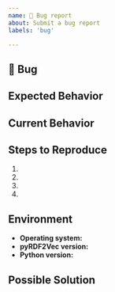 ```yaml
---
name: 🐛 Bug report
about: Submit a bug report
labels: 'bug'

---
```


## 🐛 Bug

<!--- A clear and concise description of the bug is. -->

## Expected Behavior
<!--- A clear and concise description of what you expected to happen. -->

## Current Behavior
<!--- A clear and concise description of what the current behavior is. -->

## Steps to Reproduce
<!--- Provide a link to a live example, or an unambiguous set of steps to -->
<!--- reproduce this bug. Include code to reproduce, if relevant. -->
1.
2.
3.
4.

## Environment
<!--- Include as many relevant details about the environment you experienced -->
<!--- this bug in. -->
- **Operating system:**
- **pyRDF2Vec version:**
- **Python version:**

## Possible Solution
<!--- Not obligatory, but you could suggest a fix/reason for this bug. -->
